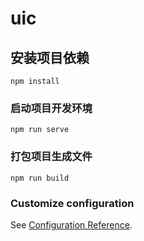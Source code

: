 # uic

## 安装项目依赖
```
npm install
```

### 启动项目开发环境
```
npm run serve
```

### 打包项目生成文件
```
npm run build
```

### Customize configuration
See [Configuration Reference](https://cli.vuejs.org/config/).
